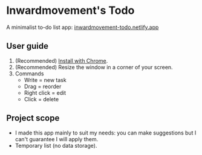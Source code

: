 # Inwardmovement's Todo
A minimalist to-do list app: [inwardmovement-todo.netlify.app](https://inwardmovement-todo.netlify.app/)

## User guide
1. (Recommended) [Install with Chrome](https://support.google.com/chrome/answer/9658361).
2. (Recommended) Resize the window in a corner of your screen.
3. Commands
    - Write = new task
    - Drag = reorder
    - Right click = edit
    - Click = delete

## Project scope
- I made this app mainly to suit my needs: you can make suggestions but I can't guarantee I will apply them.
- Temporary list (no data storage).
